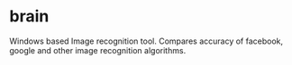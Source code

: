 # brain
Windows based Image recognition tool. Compares accuracy of facebook, google and other image recognition algorithms.
